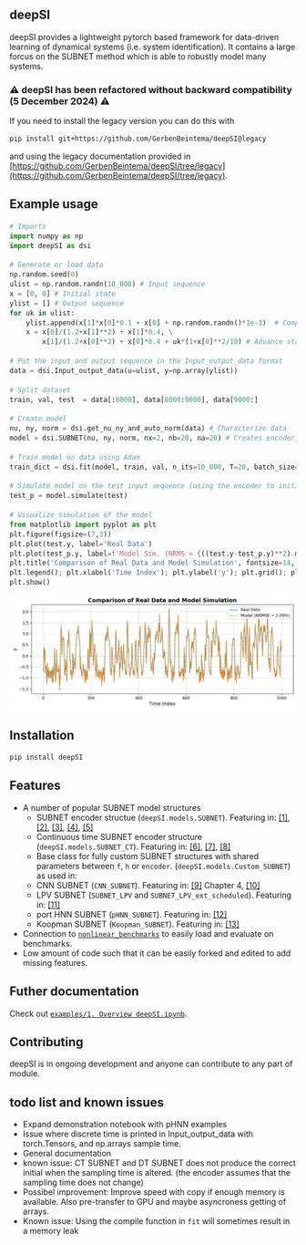 ## deepSI

deepSI provides a lightweight pytorch based framework for data-driven learning of dynamical systems (i.e. system identification). It contains a large forcus on the SUBNET method which is able to robustly model many systems.

### ⚠️ deepSI has been refactored without backward compatibility (5 December 2024) ⚠️

If you need to install the legacy version you can do this with 
```bash
pip install git+https://github.com/GerbenBeintema/deepSI@legacy
```
and using the legacy documentation provided in [https://github.com/GerbenBeintema/deepSI/tree/legacy](https://github.com/GerbenBeintema/deepSI/tree/legacy).

## Example usage

```python
# Imports
import numpy as np
import deepSI as dsi

# Generate or load data 
np.random.seed(0)
ulist = np.random.randn(10_000) # Input sequence
x = [0, 0] # Initial state
ylist = [] # Output sequence
for uk in ulist:
    ylist.append(x[1]*x[0]*0.1 + x[0] + np.random.randn()*1e-3)  # Compute output
    x = x[0]/(1.2+x[1]**2) + x[1]*0.4, \
        x[1]/(1.2+x[0]**2) + x[0]*0.4 + uk*(1+x[0]**2/10) # Advance state

# Put the input and output sequence in the Input_output_data format
data = dsi.Input_output_data(u=ulist, y=np.array(ylist)) 

# Split dataset
train, val, test  = data[:8000], data[8000:9000], data[9000:]

# Create model
nu, ny, norm = dsi.get_nu_ny_and_auto_norm(data) # Characterize data
model = dsi.SUBNET(nu, ny, norm, nx=2, nb=20, na=20) # Creates encoder, f and h as MLP

# Train model on data using Adam
train_dict = dsi.fit(model, train, val, n_its=10_000, T=20, batch_size=256, val_freq=100)

# Simulate model on the test input sequence (using the encoder to initialize the state)
test_p = model.simulate(test)

# Visualize simulation of the model
from matplotlib import pyplot as plt
plt.figure(figsize=(7,3))
plt.plot(test.y, label='Real Data')
plt.plot(test_p.y, label=f'Model Sim. (NRMS = {((test.y-test_p.y)**2).mean()**0.5/test.y.std():.2%})', linestyle='--')
plt.title('Comparison of Real Data and Model Simulation', fontsize=14, fontweight='bold')
plt.legend(); plt.xlabel('Time Index'); plt.ylabel('y'); plt.grid(); plt.tight_layout(pad=0.5)
plt.show()
```

![dsi SUBNET result on example](examples/docs/NL-example.jpg)

## Installation

```bash
pip install deepSI
```

## Features

* A number of popular SUBNET model structures
  * SUBNET encoder structue (`deepSI.models.SUBNET`). Featuring in: [\[1\]](https://proceedings.mlr.press/v144/beintema21a), [\[2\]](https://www.sciencedirect.com/science/article/pii/S2405896321012167), [\[3\]](https://www.sciencedirect.com/science/article/pii/S2405896321012180), [\[4\]](https://arxiv.org/abs/2303.17305), [\[5\]](https://arxiv.org/abs/2304.02119)
  * Continuous time SUBNET encoder structure (`deepSI.models.SUBNET_CT`). Featuring in: [\[6\]](https://arxiv.org/abs/2204.09405), [\[7\]](https://www.sciencedirect.com/science/article/pii/S2405896324013223), [\[8\]](https://www.sciencedirect.com/science/article/pii/S240589632401317X)
  * Base class for fully custom SUBNET structures with shared parameters between `f`, `h` or `encoder`. (`deepSI.models.Custom_SUBNET`) as used in:
  * CNN SUBNET (`CNN_SUBNET`). Featuring in: [\[9\]](https://research.tue.nl/files/318935789/20240321_Beintema_hf.pdf) Chapter 4, [\[10\]](https://www.sciencedirect.com/science/article/pii/S2405896321012167)
  * LPV SUBNET (`SUBNET_LPV` and `SUBNET_LPV_ext_scheduled`). Featuring in: [\[11\]](https://arxiv.org/abs/2204.04060)
  * port HNN SUBNET (`pHNN_SUBNET`). Featuring in: [\[12\]](https://arxiv.org/abs/2305.01338)
  * Koopman SUBNET (`Koopman_SUBNET`). Featuring in: [\[13\]](https://ieeexplore.ieee.org/abstract/document/9682946)
* Connection to [`nonlinear_benchmarks`](https://github.com/GerbenBeintema/nonlinear_benchmarks) to easily load and evaluate on benchmarks.
* Low amount of code such that it can be easily forked and edited to add missing features.

## Futher documentation

Check out [`examples/1. Overview deepSI.ipynb`](examples/1.%20Overview%20deepSI.ipynb).

## Contributing

deepSI is in ongoing development and anyone can contribute to any part of module.

## todo list and known issues

* Expand demonstration notebook with pHNN examples
* Issue where discrete time is printed in Input_output_data with torch.Tensors, and np.arrays sample time.
* General documentation 
* known issue: CT SUBNET and DT SUBNET does not produce the correct initial when the sampling time is altered. (the encoder assumes that the sampling time does not change)
* Possibel improvement: Improve speed with copy if enough memory is available. Also pre-transfer to GPU and maybe asyncroness getting of arrays.
* Known issue: Using the compile function in `fit` will sometimes result in a memory leak
